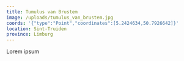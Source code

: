 ```yaml
---
title: Tumulus van Brustem
image: /uploads/tumulus_van_brustem.jpg
coords: '{"type":"Point","coordinates":[5.2424634,50.7926642]}'
location: Sint-Truiden
province: Limburg
---
```

Lorem ipsum